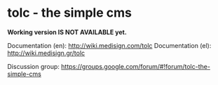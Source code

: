 tolc - the simple cms
=====================

**Working version IS NOT AVAILABLE yet.**

Documentation (en): http://wiki.medisign.com/tolc
Documentation (el): http://wiki.medisign.gr/tolc

Discussion group: https://groups.google.com/forum/#!forum/tolc-the-simple-cms